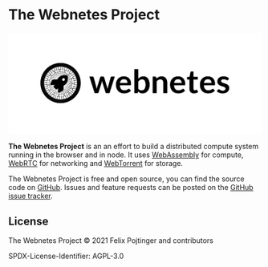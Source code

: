 # The Webnetes Project

![Webnetes Header](./img/header.png)

**The Webnetes Project** is an an effort to build a distributed compute system running in the browser and in node. It uses [WebAssembly](https://en.wikipedia.org/wiki/WebAssembly) for compute, [WebRTC](https://en.wikipedia.org/wiki/WebRTC) for networking and [WebTorrent](https://en.wikipedia.org/wiki/WebTorrent) for storage.

The Webnetes Project is free and open source, you can find the source code on [GitHub](https://github.com/alphahorizonio/webnetes). Issues and feature requests can be posted on the [GitHub issue tracker](https://github.com/alphahorizonio/webnetes/issues).

## License

The Webnetes Project © 2021 Felix Pojtinger and contributors

SPDX-License-Identifier: AGPL-3.0
